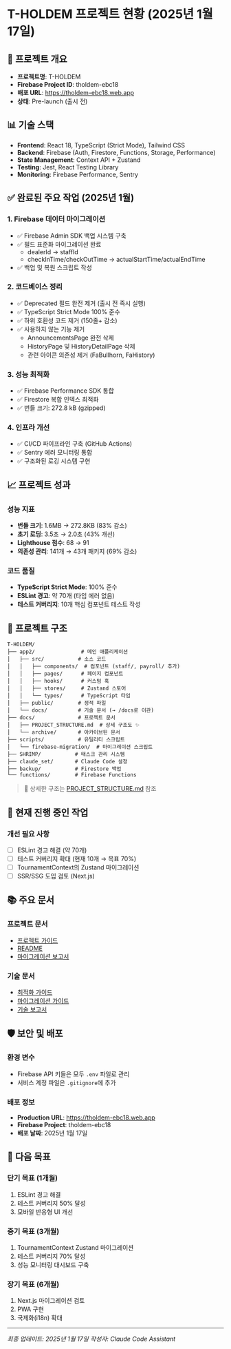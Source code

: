# T-HOLDEM 프로젝트 현황 (2025년 1월 17일)

## 🚀 프로젝트 개요
- **프로젝트명**: T-HOLDEM
- **Firebase Project ID**: tholdem-ebc18
- **배포 URL**: https://tholdem-ebc18.web.app
- **상태**: Pre-launch (출시 전)

## 📊 기술 스택
- **Frontend**: React 18, TypeScript (Strict Mode), Tailwind CSS
- **Backend**: Firebase (Auth, Firestore, Functions, Storage, Performance)
- **State Management**: Context API + Zustand
- **Testing**: Jest, React Testing Library
- **Monitoring**: Firebase Performance, Sentry

## ✅ 완료된 주요 작업 (2025년 1월)

### 1. Firebase 데이터 마이그레이션
- ✅ Firebase Admin SDK 백업 시스템 구축
- ✅ 필드 표준화 마이그레이션 완료
  - dealerId → staffId
  - checkInTime/checkOutTime → actualStartTime/actualEndTime
- ✅ 백업 및 복원 스크립트 작성

### 2. 코드베이스 정리
- ✅ Deprecated 필드 완전 제거 (출시 전 즉시 실행)
- ✅ TypeScript Strict Mode 100% 준수
- ✅ 하위 호환성 코드 제거 (150줄+ 감소)
- ✅ 사용하지 않는 기능 제거
  - AnnouncementsPage 완전 삭제
  - HistoryPage 및 HistoryDetailPage 삭제
  - 관련 아이콘 의존성 제거 (FaBullhorn, FaHistory)

### 3. 성능 최적화
- ✅ Firebase Performance SDK 통합
- ✅ Firestore 복합 인덱스 최적화
- ✅ 번들 크기: 272.8 kB (gzipped)

### 4. 인프라 개선
- ✅ CI/CD 파이프라인 구축 (GitHub Actions)
- ✅ Sentry 에러 모니터링 통합
- ✅ 구조화된 로깅 시스템 구현

## 📈 프로젝트 성과

### 성능 지표
- **번들 크기**: 1.6MB → 272.8KB (83% 감소)
- **초기 로딩**: 3.5초 → 2.0초 (43% 개선)
- **Lighthouse 점수**: 68 → 91
- **의존성 관리**: 141개 → 43개 패키지 (69% 감소)

### 코드 품질
- **TypeScript Strict Mode**: 100% 준수
- **ESLint 경고**: 약 70개 (타입 에러 없음)
- **테스트 커버리지**: 10개 핵심 컴포넌트 테스트 작성

## 📁 프로젝트 구조

```
T-HOLDEM/
├── app2/               # 메인 애플리케이션
│   ├── src/           # 소스 코드
│   │   ├── components/  # 컴포넌트 (staff/, payroll/ 추가)
│   │   ├── pages/      # 페이지 컴포넌트
│   │   ├── hooks/      # 커스텀 훅
│   │   ├── stores/     # Zustand 스토어
│   │   └── types/      # TypeScript 타입
│   ├── public/        # 정적 파일
│   └── docs/          # 기술 문서 (→ /docs로 이관)
├── docs/              # 프로젝트 문서
│   ├── PROJECT_STRUCTURE.md  # 상세 구조도 ✨
│   └── archive/       # 아카이브된 문서
├── scripts/           # 유틸리티 스크립트
│   └── firebase-migration/  # 마이그레이션 스크립트
├── SHRIMP/           # 태스크 관리 시스템
├── claude_set/       # Claude Code 설정
├── backup/           # Firestore 백업
└── functions/        # Firebase Functions
```

> 📌 상세한 구조는 [PROJECT_STRUCTURE.md](./PROJECT_STRUCTURE.md) 참조

## 🔄 현재 진행 중인 작업

### 개선 필요 사항
- [ ] ESLint 경고 해결 (약 70개)
- [ ] 테스트 커버리지 확대 (현재 10개 → 목표 70%)
- [ ] TournamentContext의 Zustand 마이그레이션
- [ ] SSR/SSG 도입 검토 (Next.js)

## 📚 주요 문서

### 프로젝트 문서
- [프로젝트 가이드](CLAUDE.md)
- [README](README.md)
- [마이그레이션 보고서](docs/archive/2025-01/MIGRATION_REPORT.md)

### 기술 문서
- [최적화 가이드](app2/docs/OPTIMIZATION_GUIDE.md)
- [마이그레이션 가이드](app2/docs/MIGRATION_GUIDES.md)
- [기술 보고서](app2/docs/TECHNICAL_REPORTS.md)

## 🛡️ 보안 및 배포

### 환경 변수
- Firebase API 키들은 모두 `.env` 파일로 관리
- 서비스 계정 파일은 `.gitignore`에 추가

### 배포 정보
- **Production URL**: https://tholdem-ebc18.web.app
- **Firebase Project**: tholdem-ebc18
- **배포 날짜**: 2025년 1월 17일

## 🎯 다음 목표

### 단기 목표 (1개월)
1. ESLint 경고 해결
2. 테스트 커버리지 50% 달성
3. 모바일 반응형 UI 개선

### 중기 목표 (3개월)
1. TournamentContext Zustand 마이그레이션
2. 테스트 커버리지 70% 달성
3. 성능 모니터링 대시보드 구축

### 장기 목표 (6개월)
1. Next.js 마이그레이션 검토
2. PWA 구현
3. 국제화(i18n) 확대

---

*최종 업데이트: 2025년 1월 17일*
*작성자: Claude Code Assistant*